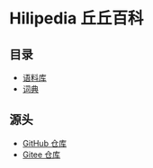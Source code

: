 # Hilipedia 丘丘百科

## 目录

- [语料库](corpus/index.md)
- [词典](dictionary/index.md)

## 源头

- [GitHub 仓库](https://github.com/SpeedyOrc-C/Hilipedia)
- [Gitee 仓库](https://gitee.com/Chen_Zhanming/Hilipedia)
